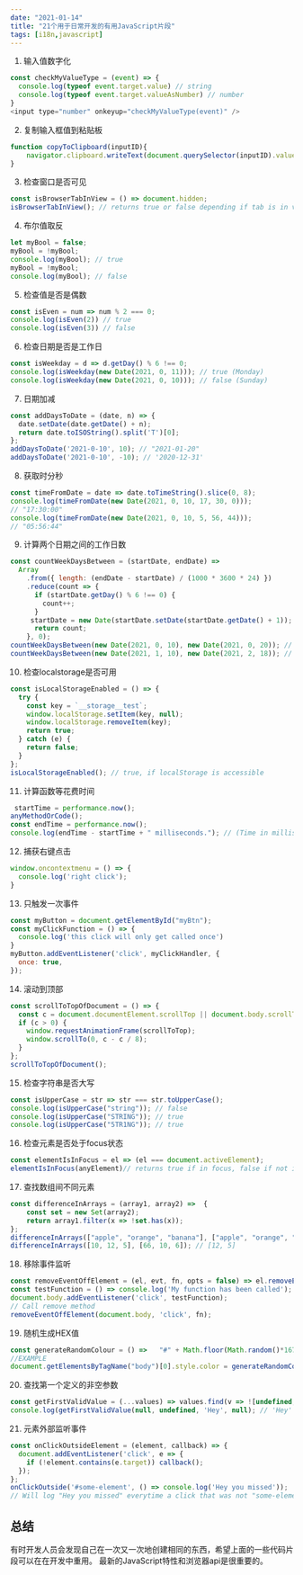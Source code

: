 ```yaml
---
date: "2021-01-14"
title: "21个用于日常开发的有用JavaScript片段"
tags: [i18n,javascript]
---
```


1. 输入值数字化

``` javascript
const checkMyValueType = (event) => {
  console.log(typeof event.target.value) // string
  console.log(typeof event.target.valueAsNumber) // number
}
<input type="number" onkeyup="checkMyValueType(event)" />
```
2. 复制输入框值到粘贴板

``` javascript
function copyToClipboard(inputID){
    navigator.clipboard.writeText(document.querySelector(inputID).value);
}
```

3. 检查窗口是否可见

``` javascript
const isBrowserTabInView = () => document.hidden;
isBrowserTabInView(); // returns true or false depending if tab is in view / focus
```
4. 布尔值取反
``` javascript
let myBool = false;
myBool = !myBool;
console.log(myBool); // true
myBool = !myBool;
console.log(myBool); // false
```
5. 检查值是否是偶数
``` javascript
const isEven = num => num % 2 === 0;
console.log(isEven(2)) // true
console.log(isEven(3)) // false
```
6. 检查日期是否是工作日
``` javascript
const isWeekday = d => d.getDay() % 6 !== 0;
console.log(isWeekday(new Date(2021, 0, 11))); // true (Monday)
console.log(isWeekday(new Date(2021, 0, 10))); // false (Sunday)
```
7. 日期加减
``` javascript
const addDaysToDate = (date, n) => {
  date.setDate(date.getDate() + n);
  return date.toISOString().split('T')[0];
};
addDaysToDate('2021-0-10', 10); // "2021-01-20"
addDaysToDate('2021-0-10', -10); // '2020-12-31'
```
8. 获取时分秒
``` javascript
const timeFromDate = date => date.toTimeString().slice(0, 8);
console.log(timeFromDate(new Date(2021, 0, 10, 17, 30, 0)));
// "17:30:00"
console.log(timeFromDate(new Date(2021, 0, 10, 5, 56, 44)));
// "05:56:44"
```
9. 计算两个日期之间的工作日数
``` javascript
const countWeekDaysBetween = (startDate, endDate) =>
  Array
    .from({ length: (endDate - startDate) / (1000 * 3600 * 24) })
    .reduce(count => {
      if (startDate.getDay() % 6 !== 0) {
        count++;
      }
     startDate = new Date(startDate.setDate(startDate.getDate() + 1));
      return count;
    }, 0);
countWeekDaysBetween(new Date(2021, 0, 10), new Date(2021, 0, 20)); // 7
countWeekDaysBetween(new Date(2021, 1, 10), new Date(2021, 2, 18)); // 26
```
10. 检查localstorage是否可用
``` javascript
const isLocalStorageEnabled = () => {
  try {
    const key = `__storage__test`;
    window.localStorage.setItem(key, null);
    window.localStorage.removeItem(key);
    return true;
  } catch (e) {
    return false;
  }
};
isLocalStorageEnabled(); // true, if localStorage is accessible
```
11. 计算函数等花费时间
``` javascript
 startTime = performance.now();
anyMethodOrCode();
const endTime = performance.now();
console.log(endTime - startTime + " milliseconds."); // (Time in milliseconds)
```
12. 捕获右键点击
``` javascript
window.oncontextmenu = () => {
  console.log('right click');
}
```
13. 只触发一次事件
``` javascript
const myButton = document.getElementById("myBtn");
const myClickFunction = () => {
  console.log('this click will only get called once')
}
myButton.addEventListener('click', myClickHandler, {
  once: true,
});
```
14. 滚动到顶部
``` javascript
const scrollToTopOfDocument = () => {
  const c = document.documentElement.scrollTop || document.body.scrollTop;
  if (c > 0) {
    window.requestAnimationFrame(scrollToTop);
    window.scrollTo(0, c - c / 8);
  }
};
scrollToTopOfDocument();
```
15. 检查字符串是否大写
``` javascript
const isUpperCase = str => str === str.toUpperCase();
console.log(isUpperCase("string")); // false
console.log(isUpperCase("STRING")); // true
console.log(isUpperCase("5TR1NG")); // true
```
16. 检查元素是否处于focus状态
``` javascript
const elementIsInFocus = el => (el === document.activeElement);
elementIsInFocus(anyElement)// returns true if in focus, false if not in focus
```
17. 查找数组间不同元素
``` javascript
const differenceInArrays = (array1, array2) =>  {
    const set = new Set(array2);
    return array1.filter(x => !set.has(x));
};
differenceInArrays(["apple", "orange", "banana"], ["apple", "orange", "mango"]); // ["banana"]
differenceInArrays([10, 12, 5], [66, 10, 6]); // [12, 5]
```
18. 移除事件监听
``` javascript
const removeEventOffElement = (el, evt, fn, opts = false) => el.removeEventListener(evt, fn, opts);
const testFunction = () => console.log('My function has been called');
document.body.addEventListener('click', testFunction);
// Call remove method
removeEventOffElement(document.body, 'click', fn);
```
19. 随机生成HEX值
``` javascript
const generateRandomColour = () =>   "#" + Math.floor(Math.random()*16777215).toString(16);
//EXAMPLE
document.getElementsByTagName("body")[0].style.color = generateRandomColour();
```
20. 查找第一个定义的非空参数
``` javascript
const getFirstValidValue = (...values) => values.find(v => ![undefined, null].includes(v));
console.log(getFirstValidValue(null, undefined, 'Hey', null); // 'Hey'
```
21. 元素外部监听事件
``` javascript
const onClickOutsideElement = (element, callback) => {
  document.addEventListener('click', e => {
    if (!element.contains(e.target)) callback();
  });
};
onClickOutside('#some-element', () => console.log('Hey you missed'));
// Will log "Hey you missed" everytime a click that was not "some-element" was clicked
```

## 总结
有时开发人员会发现自己在一次又一次地创建相同的东西，希望上面的一些代码片段可以在在开发中重用。
最新的JavaScript特性和浏览器api是很重要的。